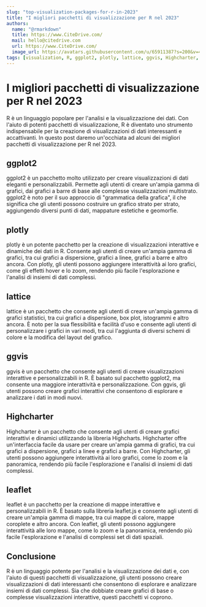 ```yaml
---
slug: "top-visualization-packages-for-r-in-2023"
title: "I migliori pacchetti di visualizzazione per R nel 2023"
authors:
  name: "@rmarkdown"
  title: https://www.CiteDrive.com/
  mail: hello@citedrive.com
  url: https://www.CiteDrive.com/
  image_url: https://avatars.githubusercontent.com/u/65911387?s=200&v=4
tags: [visualization, R, ggplot2, plotly, lattice, ggvis, Highcharter, leaflet]
---
```


# I migliori pacchetti di visualizzazione per R nel 2023
R è un linguaggio popolare per l'analisi e la visualizzazione dei dati. Con l'aiuto di potenti pacchetti di visualizzazione, R è diventato uno strumento indispensabile per la creazione di visualizzazioni di dati interessanti e accattivanti. In questo post daremo un'occhiata ad alcuni dei migliori pacchetti di visualizzazione per R nel 2023.

## ggplot2
ggplot2 è un pacchetto molto utilizzato per creare visualizzazioni di dati eleganti e personalizzabili. Permette agli utenti di creare un'ampia gamma di grafici, dai grafici a barre di base alle complesse visualizzazioni multistrato. ggplot2 è noto per il suo approccio di "grammatica della grafica", il che significa che gli utenti possono costruire un grafico strato per strato, aggiungendo diversi punti di dati, mappature estetiche e geomorfie.

## plotly
plotly è un potente pacchetto per la creazione di visualizzazioni interattive e dinamiche dei dati in R. Consente agli utenti di creare un'ampia gamma di grafici, tra cui grafici a dispersione, grafici a linee, grafici a barre e altro ancora. Con plotly, gli utenti possono aggiungere interattività ai loro grafici, come gli effetti hover e lo zoom, rendendo più facile l'esplorazione e l'analisi di insiemi di dati complessi.

## lattice
lattice è un pacchetto che consente agli utenti di creare un'ampia gamma di grafici statistici, tra cui grafici a dispersione, box plot, istogrammi e altro ancora. È noto per la sua flessibilità e facilità d'uso e consente agli utenti di personalizzare i grafici in vari modi, tra cui l'aggiunta di diversi schemi di colore e la modifica del layout del grafico.

## ggvis
ggvis è un pacchetto che consente agli utenti di creare visualizzazioni interattive e personalizzabili in R. È basato sul pacchetto ggplot2, ma consente una maggiore interattività e personalizzazione. Con ggvis, gli utenti possono creare grafici interattivi che consentono di esplorare e analizzare i dati in modi nuovi.

## Highcharter
Highcharter è un pacchetto che consente agli utenti di creare grafici interattivi e dinamici utilizzando la libreria Highcharts. Highcharter offre un'interfaccia facile da usare per creare un'ampia gamma di grafici, tra cui grafici a dispersione, grafici a linee e grafici a barre. Con Highcharter, gli utenti possono aggiungere interattività ai loro grafici, come lo zoom e la panoramica, rendendo più facile l'esplorazione e l'analisi di insiemi di dati complessi.

## leaflet
leaflet è un pacchetto per la creazione di mappe interattive e personalizzabili in R. È basato sulla libreria leaflet.js e consente agli utenti di creare un'ampia gamma di mappe, tra cui mappe di calore, mappe coroplete e altro ancora. Con leaflet, gli utenti possono aggiungere interattività alle loro mappe, come lo zoom e la panoramica, rendendo più facile l'esplorazione e l'analisi di complessi set di dati spaziali.

## Conclusione
R è un linguaggio potente per l'analisi e la visualizzazione dei dati e, con l'aiuto di questi pacchetti di visualizzazione, gli utenti possono creare visualizzazioni di dati interessanti che consentono di esplorare e analizzare insiemi di dati complessi. Sia che dobbiate creare grafici di base o complesse visualizzazioni interattive, questi pacchetti vi coprono.